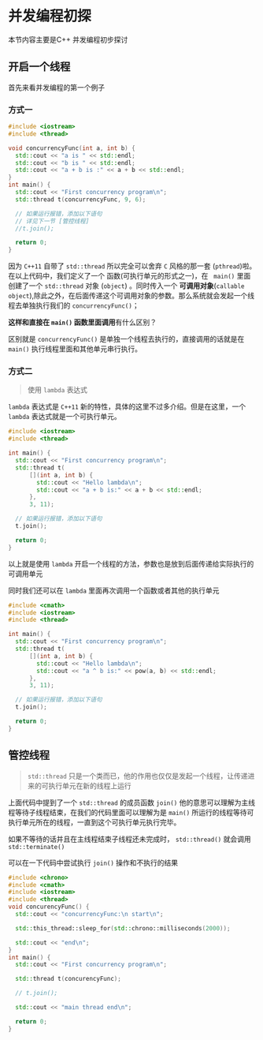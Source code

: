 # 并发编程初探
本节内容主要是C++ 并发编程初步探讨
## 开启一个线程

首先来看并发编程的第一个例子
### 方式一
```cpp
#include <iostream>
#include <thread>

void concurrencyFunc(int a, int b) {
  std::cout << "a is " << std::endl;
  std::cout << "b is " << std::endl;
  std::cout << "a + b is :" << a + b << std::endl;
}
int main() {
  std::cout << "First concurrency program\n";
  std::thread t(concurrencyFunc, 9, 6);

  // 如果运行报错，添加以下语句
  // 详见下一节 [管控线程]
  //t.join();

  return 0;
}
```
因为 `C++11` 自带了 `std::thread` 所以完全可以舍弃 `C` 风格的那一套 (`pthread`)啦。
在以上代码中，我们定义了一个 函数(可执行单元的形式之一)，在 ` main()` 里面创建了一个 `std::thread` 对象 (`object`) 。同时传入一个 **可调用对象**(`callable object`),除此之外，在后面传递这个可调用对象的参数。那么系统就会发起一个线程去单独执行我们的  `concurrencyFunc()`；  

**这样和直接在 `main()` 函数里面调用**有什么区别？

区别就是 `concurrencyFunc()` 是单独一个线程去执行的，直接调用的话就是在 `main()` 执行线程里面和其他单元串行执行。

### 方式二
> 使用 `lambda` 表达式

`lambda` 表达式是 `C++11` 新的特性，具体的这里不过多介绍。但是在这里，一个 `lambda` 表达式就是一个可执行单元。
```cpp
#include <iostream>
#include <thread>

int main() {
  std::cout << "First concurrency program\n";
  std::thread t(
      [](int a, int b) {
        std::cout << "Hello lambda\n";
        std::cout << "a + b is:" << a + b << std::endl;
      },
      3, 11);

  // 如果运行报错，添加以下语句
  t.join();

  return 0;
}
```
以上就是使用  `lambda` 开启一个线程的方法，参数也是放到后面传递给实际执行的可调用单元

同时我们还可以在 `lambda` 里面再次调用一个函数或者其他的执行单元

```cpp
#include <cmath>
#include <iostream>
#include <thread>

int main() {
  std::cout << "First concurrency program\n";
  std::thread t(
      [](int a, int b) {
        std::cout << "Hello lambda\n";
        std::cout << "a ^ b is:" << pow(a, b) << std::endl;
      },
      3, 11);

  // 如果运行报错，添加以下语句
  t.join();

  return 0;
}
````



## 管控线程
> `std::thread` 只是一个类而已，他的作用也仅仅是发起一个线程，让传递进来的可执行单元在新的线程上运行


上面代码中提到了一个 `std::thread` 的成员函数  `join()` 他的意思可以理解为主线程等待子线程结束，在我们的代码里面可以理解为是 `main()` 所运行的线程等待可执行单元所在的线程，一直到这个可执行单元执行完毕。

如果不等待的话并且在主线程结束子线程还未完成时， `std::thread()` 就会调用 `std::terminate()` 

可以在一下代码中尝试执行 `join()` 操作和不执行的结果

```cpp
#include <chrono>
#include <cmath>
#include <iostream>
#include <thread>
void concurencyFunc() {
  std::cout << "concurrencyFunc:\n start\n";

  std::this_thread::sleep_for(std::chrono::milliseconds(2000));

  std::cout << "end\n";
}
int main() {
  std::cout << "First concurrency program\n";

  std::thread t(concurencyFunc);

  // t.join();

  std::cout << "main thread end\n";

  return 0;
}
```
